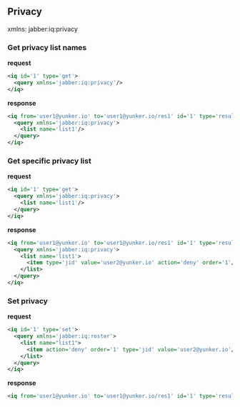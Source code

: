 ## Privacy

xmlns: jabber:iq:privacy

### Get privacy list names

__request__
```xml
<iq id='1' type='get'>
  <query xmlns='jabber:iq:privacy'/>
</iq>
```

__response__
```xml
<iq from='user1@yunker.io' to='user1@yunker.io/res1' id='1' type='result'>
  <query xmlns='jabber:iq:privacy'>
    <list name='list1'/>
  </query>
</iq>
```

### Get specific privacy list

__request__
```xml
<iq id='1' type='get'>
  <query xmlns='jabber:iq:privacy'>
    <list name='list1'/>
  </query>
</iq>
```

__response__
```xml
<iq from='user1@yunker.io' to='user1@yunker.io/res1' id='1' type='result'>
  <query xmlns='jabber:iq:privacy'>
    <list name='list1'>
      <item type='jid' value='user2@yunker.io' action='deny' order='1'/>
    </list>
  </query>
</iq>
```

### Set privacy

__request__
```xml
<iq id='1' type='set'>
  <query xmlns='jabber:iq:roster'>
    <list name="list1">
      <item action='deny' order='1' type='jid' value='user2@yunker.io'/>
    </list>
  </query>
</iq>
```

__response__
```xml
<iq from='user1@yunker.io' to='user1@yunker.io/res1' id='1' type='result'/>
```

